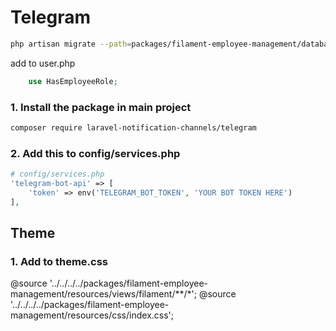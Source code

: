 # Telegram

```bash
php artisan migrate --path=packages/filament-employee-management/database/migrations
```

add to user.php
```php
    use HasEmployeeRole;
```
### 1. Install the package in main project
```bash
composer require laravel-notification-channels/telegram
```

### 2. Add this to config/services.php
```php
# config/services.php
'telegram-bot-api' => [
    'token' => env('TELEGRAM_BOT_TOKEN', 'YOUR BOT TOKEN HERE')
],
```

## Theme
### 1. Add to theme.css

@source '../../../../packages/filament-employee-management/resources/views/filament/**/*';
@source '../../../../packages/filament-employee-management/resources/css/index.css';
